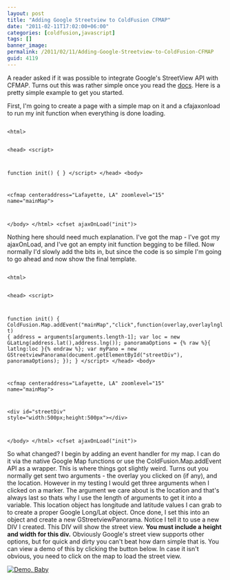 ```yaml
---
layout: post
title: "Adding Google Streetview to ColdFusion CFMAP"
date: "2011-02-11T17:02:00+06:00"
categories: [coldfusion,javascript]
tags: []
banner_image: 
permalink: /2011/02/11/Adding-Google-Streetview-to-ColdFusion-CFMAP
guid: 4119
---
```


A reader asked if it was possible to integrate Google's StreetView API with CFMAP. Turns out this was rather simple once you read the <a href="http://code.google.com/apis/maps/documentation/javascript/v2/services.html#Streetview">docs</a>. Here is a pretty simple example to get you started.

<p/>
<!--more-->
<p>

First, I'm going to create a page with a simple map on it and a cfajaxonload to run my init function when everything is done loading.

<p>

<code>
&lt;html&gt;

&lt;head&gt;
&lt;script&gt;

function init() {
}
&lt;/script&gt;
&lt;/head&gt;
&lt;body&gt;

&lt;cfmap centeraddress="Lafayette, LA" zoomlevel="15" name="mainMap"&gt;

&lt;/body&gt;
&lt;/html&gt;
&lt;cfset ajaxOnLoad("init")&gt;
</code>

<p>

Nothing here should need much explanation. I've got the map - I've got my ajaxOnLoad, and I've got an empty init function begging to be filled. Now normally I'd slowly add the bits in, but since the code is so simple I'm going to go ahead and now show the final template.

<p>

<code>
&lt;html&gt;

&lt;head&gt;
&lt;script&gt;

function init() {
	ColdFusion.Map.addEvent("mainMap","click",function(overlay,overlaylnglt) {
		address = arguments[arguments.length-1];
		var loc = new GLatLng(address.lat(),address.lng());
		panoramaOptions = {% raw %}{ latlng:loc }{% endraw %};
		var myPano = new GStreetviewPanorama(document.getElementById("streetDiv"), panoramaOptions);
	});
}
&lt;/script&gt;
&lt;/head&gt;
&lt;body&gt;

&lt;cfmap centeraddress="Lafayette, LA" zoomlevel="15" name="mainMap"&gt;

&lt;div id="streetDiv" style="width:500px;height:500px"&gt;&lt;/div&gt;

&lt;/body&gt;
&lt;/html&gt;
&lt;cfset ajaxOnLoad("init")&gt;
</code>

<p>

So what changed? I begin by adding an event handler for my map. I can do it via the native Google Map functions or use the ColdFusion.Map.addEvent API as a wrapper. This is where things got slightly weird. Turns out you normally get sent two arguments - the overlay you clicked on (if any), and the location. However in my testing I would get three arguments when I clicked on a marker. The argument we care about is the location and that's always last so thats why I use the length of arguments to get it into a variable. This location object has longitude and latitude values I can grab to to create a proper Google Long/Lat object. Once done, I set this into an object and create a new GStreetviewPanorama. Notice I tell it to use a new DIV I created. This DIV will show the street view. <b>You must include a height and width for this div.</b> Obviously Google's street view supports other options, but for quick and dirty you can't beat how darn simple that is. You can view a demo of this by clicking the button below. In case it isn't obvious, you need to click on the map to load the street view.

<p>

<a href="http://www.raymondcamden.com/demos/feb112011/test.cfm"><img src="https://static.raymondcamden.com/images/cfjedi/icon_128.png" title="Demo, Baby" border="0"></a>